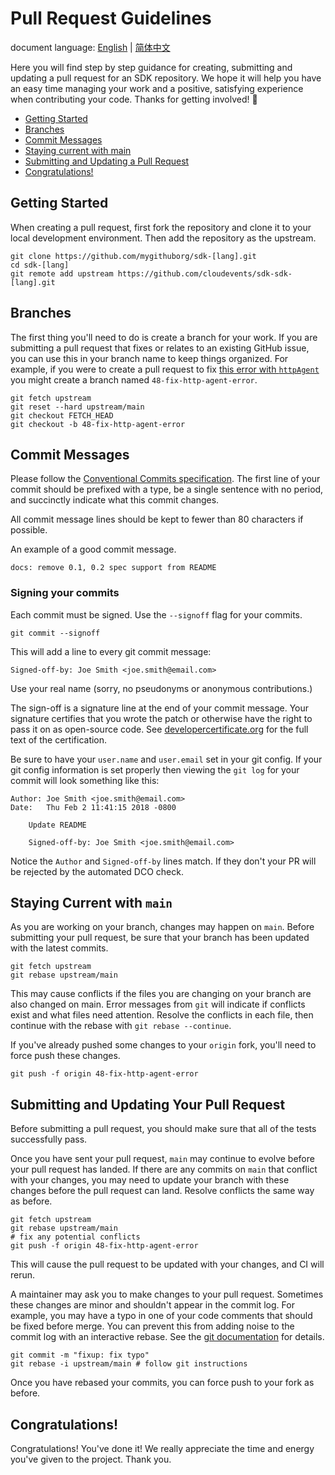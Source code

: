 # Pull Request Guidelines

document language: [English](SDK-PR-guidelines.md) | [简体中文](SDK-PR-guidelines.zh-cn.md)

<!-- no verify-specs -->

Here you will find step by step guidance for creating, submitting and updating
a pull request for an SDK repository. We hope it will help you have an easy time
managing your work and a positive, satisfying experience when contributing
your code. Thanks for getting involved! :rocket:

- [Getting Started](#getting-started)
- [Branches](#branches)
- [Commit Messages](#commit-messages)
- [Staying current with main](#staying-current-with-main)
- [Submitting and Updating a Pull Request](#submitting-and-updating-your-pull-request)
- [Congratulations!](#congratulations)

## Getting Started

When creating a pull request, first fork the repository and clone it to your
local development environment. Then add the repository as the upstream.

```console
git clone https://github.com/mygithuborg/sdk-[lang].git
cd sdk-[lang]
git remote add upstream https://github.com/cloudevents/sdk-sdk-[lang].git
```

## Branches

The first thing you'll need to do is create a branch for your work.
If you are submitting a pull request that fixes or relates to an existing
GitHub issue, you can use this in your branch name to keep things organized.
For example, if you were to create a pull request to fix
[this error with `httpAgent`](https://github.com/cloudevents/sdk-javascript/issues/48)
you might create a branch named `48-fix-http-agent-error`.

```console
git fetch upstream
git reset --hard upstream/main
git checkout FETCH_HEAD
git checkout -b 48-fix-http-agent-error
```

## Commit Messages

Please follow the
[Conventional Commits specification](https://www.conventionalcommits.org/en/v1.0.0/#summary).
The first line of your commit should be prefixed with a type, be a single
sentence with no period, and succinctly indicate what this commit changes.

All commit message lines should be kept to fewer than 80 characters if possible.

An example of a good commit message.

```log
docs: remove 0.1, 0.2 spec support from README
```

### Signing your commits

Each commit must be signed. Use the `--signoff` flag for your commits.

```console
git commit --signoff
```

This will add a line to every git commit message:

    Signed-off-by: Joe Smith <joe.smith@email.com>

Use your real name (sorry, no pseudonyms or anonymous contributions.)

The sign-off is a signature line at the end of your commit message. Your
signature certifies that you wrote the patch or otherwise have the right to pass
it on as open-source code. See [developercertificate.org](http://developercertificate.org/)
for the full text of the certification.

Be sure to have your `user.name` and `user.email` set in your git config.
If your git config information is set properly then viewing the `git log`
for your commit will look something like this:

```
Author: Joe Smith <joe.smith@email.com>
Date:   Thu Feb 2 11:41:15 2018 -0800

    Update README

    Signed-off-by: Joe Smith <joe.smith@email.com>
```

Notice the `Author` and `Signed-off-by` lines match. If they don't your PR will
be rejected by the automated DCO check.

## Staying Current with `main`

As you are working on your branch, changes may happen on `main`. Before
submitting your pull request, be sure that your branch has been updated
with the latest commits.

```console
git fetch upstream
git rebase upstream/main
```

This may cause conflicts if the files you are changing on your branch are
also changed on main. Error messages from `git` will indicate if conflicts
exist and what files need attention. Resolve the conflicts in each file, then
continue with the rebase with `git rebase --continue`.

If you've already pushed some changes to your `origin` fork, you'll
need to force push these changes.

```console
git push -f origin 48-fix-http-agent-error
```

## Submitting and Updating Your Pull Request

Before submitting a pull request, you should make sure that all of the tests
successfully pass.

Once you have sent your pull request, `main` may continue to evolve
before your pull request has landed. If there are any commits on `main`
that conflict with your changes, you may need to update your branch with
these changes before the pull request can land. Resolve conflicts the same
way as before.

```console
git fetch upstream
git rebase upstream/main
# fix any potential conflicts
git push -f origin 48-fix-http-agent-error
```

This will cause the pull request to be updated with your changes, and
CI will rerun.

A maintainer may ask you to make changes to your pull request. Sometimes these
changes are minor and shouldn't appear in the commit log. For example, you may
have a typo in one of your code comments that should be fixed before merge.
You can prevent this from adding noise to the commit log with an interactive
rebase. See the [git documentation](https://git-scm.com/book/en/v2/Git-Tools-Rewriting-History)
for details.

```console
git commit -m "fixup: fix typo"
git rebase -i upstream/main # follow git instructions
```

Once you have rebased your commits, you can force push to your fork as before.

## Congratulations!

Congratulations! You've done it! We really appreciate the time and energy
you've given to the project. Thank you.
